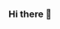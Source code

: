 ### Hi there 👋

<!--
**Nytester/Nytester** is a ✨ _special_ ✨ repository because its `README.md` (this file) appears on your GitHub profile.
<h1 align="center">Hi 👋, I'm Roshan Bhatta</h1>
<h3 align="center">I am passionate backend developer from Monroe, Louisiana</h3>

<p align="left"> <img src="https://komarev.com/ghpvc/?username=nytester&label=Profile%20views&color=0e75b6&style=flat" alt="nytester" /> </p>

- 📫 How to reach me **roshanbhatta1122@gmail.com**

- ⚡ Fun fact **I make jokes that only some people can relate.**

<h3 align="left">Connect with me:</h3>
<p align="left">
<a href="https://twitter.com/nytester21" target="blank"><img align="center" src="https://raw.githubusercontent.com/rahuldkjain/github-profile-readme-generator/master/src/images/icons/Social/twitter.svg" alt="nytester21" height="30" width="40" /></a>
<a href="https://linkedin.com/in/roshanbhatta21" target="blank"><img align="center" src="https://raw.githubusercontent.com/rahuldkjain/github-profile-readme-generator/master/src/images/icons/Social/linked-in-alt.svg" alt="roshanbhatta21" height="30" width="40" /></a>
<a href="https://www.leetcode.com/nytester21" target="blank"><img align="center" src="https://raw.githubusercontent.com/rahuldkjain/github-profile-readme-generator/master/src/images/icons/Social/leet-code.svg" alt="nytester21" height="30" width="40" /></a>
</p>

<h3 align="left">Languages and Tools:</h3>
<p align="left"> <a href="https://www.cprogramming.com/" target="_blank" rel="noreferrer"> <img src="https://raw.githubusercontent.com/devicons/devicon/master/icons/c/c-original.svg" alt="c" width="40" height="40"/> </a> <a href="https://www.w3schools.com/cpp/" target="_blank" rel="noreferrer"> <img src="https://raw.githubusercontent.com/devicons/devicon/master/icons/cplusplus/cplusplus-original.svg" alt="cplusplus" width="40" height="40"/> </a> <a href="https://www.w3schools.com/css/" target="_blank" rel="noreferrer"> <img src="https://raw.githubusercontent.com/devicons/devicon/master/icons/css3/css3-original-wordmark.svg" alt="css3" width="40" height="40"/> </a> <a href="https://www.w3.org/html/" target="_blank" rel="noreferrer"> <img src="https://raw.githubusercontent.com/devicons/devicon/master/icons/html5/html5-original-wordmark.svg" alt="html5" width="40" height="40"/> </a> <a href="https://www.java.com" target="_blank" rel="noreferrer"> <img src="https://raw.githubusercontent.com/devicons/devicon/master/icons/java/java-original.svg" alt="java" width="40" height="40"/> </a> <a href="https://www.photoshop.com/en" target="_blank" rel="noreferrer"> <img src="https://raw.githubusercontent.com/devicons/devicon/master/icons/photoshop/photoshop-line.svg" alt="photoshop" width="40" height="40"/> </a> <a href="https://www.python.org" target="_blank" rel="noreferrer"> <img src="https://raw.githubusercontent.com/devicons/devicon/master/icons/python/python-original.svg" alt="python" width="40" height="40"/> </a> </p>

<p><img align="left" src="https://github-readme-stats.vercel.app/api/top-langs?username=nytester&show_icons=true&locale=en&layout=compact" alt="nytester" /></p>

<p>&nbsp;<img align="center" src="https://github-readme-stats.vercel.app/api?username=nytester&show_icons=true&locale=en" alt="nytester" /></p>

<p><img align="center" src="https://github-readme-streak-stats.herokuapp.com/?user=nytester&" alt="nytester" /></p>
Here are some ideas to get you started:

- 🔭 I’m currently working on ...
- 🌱 I’m currently learning ...
- 👯 I’m looking to collaborate on ...
- 🤔 I’m looking for help with ...
- 💬 Ask me about ...
- 📫 How to reach me: ...
- 😄 Pronouns: ...
- ⚡ Fun fact: ...
-->
